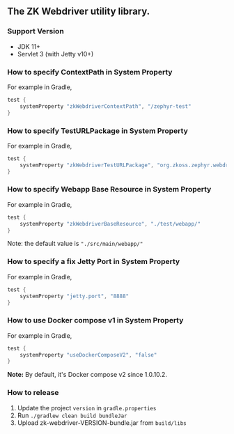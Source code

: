 The ZK Webdriver utility library.
-----

### Support Version
* JDK 11+
* Servlet 3 (with Jetty v10+)

### How to specify ContextPath in System Property
For example in Gradle,
```gradle
test {
    systemProperty "zkWebdriverContextPath", "/zephyr-test"
}
```

### How to specify TestURLPackage in System Property
For example in Gradle,
```gradle
test {
    systemProperty "zkWebdriverTestURLPackage", "org.zkoss.zephyr.webdriver"
}
```

### How to specify Webapp Base Resource in System Property
For example in Gradle,
```gradle
test {
    systemProperty "zkWebdriverBaseResource", "./test/webapp/"
}
```
Note: the default value is `"./src/main/webapp/"`

### How to specify a fix Jetty Port in System Property
For example in Gradle,
```gradle
test {
    systemProperty "jetty.port", "8888"
}
```

### How to use Docker compose v1 in System Property
For example in Gradle,
```gradle
test {
    systemProperty "useDockerComposeV2", "false"
}
```
**Note:** By default, it's Docker compose v2 since 1.0.10.2. 
### How to release
1. Update the project `version` in `gradle.properties`
2. Run `./gradlew clean build bundleJar`
3. Upload zk-webdriver-VERSION-bundle.jar from `build/libs`